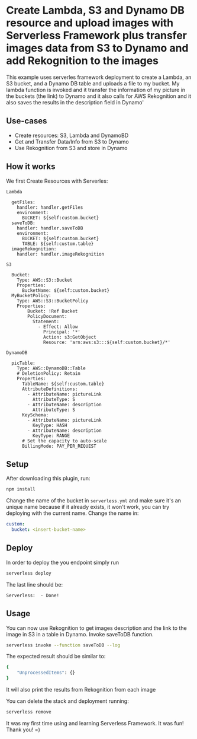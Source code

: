 <!--
title: 'Serverless Create Lambda, S3 and Dynamo'
description: 'Build a serverless framework (serverless.com) deployment that creates a Lambda, an S3 bucket, and a Dynamo DB table and uploads a file to your bucket. Then, write a plugin that invokes the Lambda after the deployment, extracts data from the file in S3 and inserts that data into DynamoDB. 
Serverless Framework creates the Lambda function, a S3 bucket called whatpicisit2020, and a DynamoDB table (picTable) then it uploads a couple of pictures that are inside a images file. After I run serverless deploy, my lambda function is invoked and it transfer the information of my picture in the buckets (the link) to Dynamo and it also calls for AWS Rekognition and it also saves the results in the description field in Dynamo'
layout: Doc
framework: v1
platform: AWS
language: nodeJS
authorLink: 'https://github.com/lumayara'
authorName: 'Luana Fernandes'
-->
# Create Lambda, S3 and Dynamo DB resource and upload images with Serverless Framework plus transfer  images data from S3 to Dynamo and add Rekognition to the images

This example uses serverles framework deployment to create a Lambda, an S3 bucket, and a Dynamo DB table and uploads a file to my bucket. My lambda function is invoked and it transfer the information of my picture in the buckets (the link) to Dynamo and it also calls for AWS Rekognition and it also saves the results in the description field in Dynamo'

## Use-cases

- Create resources: S3, Lambda and DynamoBD
- Get and Transfer Data/Info from S3 to Dynamo
- Use Rekognition from S3 and store in Dynamo

## How it works

We first Create Resources with Serverles:

`Lambda`
```functions:
  getFiles:
    handler: handler.getFiles
    environment:
      BUCKET: ${self:custom.bucket}
  saveToDB:
    handler: handler.saveToDB
    environment:
      BUCKET: ${self:custom.bucket}
      TABLE: ${self:custom.table}
  imageRekognition:
    handler: handler.imageRekognition
```

`S3`
```Resources:
  Bucket:
    Type: AWS::S3::Bucket
    Properties:
      BucketName: ${self:custom.bucket}
  MyBucketPolicy:
    Type: AWS::S3::BucketPolicy
    Properties:
        Bucket: !Ref Bucket
        PolicyDocument:
          Statement:
            - Effect: Allow
              Principal: '*'
              Action: s3:GetObject
              Resource: 'arn:aws:s3:::${self:custom.bucket}/*'
```

`DynamoDB`
```Resources:
  picTable: 
    Type: AWS::DynamoDB::Table
    # DeletionPolicy: Retain 
    Properties:
      TableName: ${self:custom.table}
      AttributeDefinitions:
        - AttributeName: pictureLink
          AttributeType: S
        - AttributeName: description
          AttributeType: S
      KeySchema:
        - AttributeName: pictureLink
          KeyType: HASH
        - AttributeName: description
          KeyType: RANGE
      # Set the capacity to auto-scale
      BillingMode: PAY_PER_REQUEST
```


## Setup

After downloading this plugin, run:

```bash
npm install
```

Change the name of the bucket in `serverless.yml` and make sure it's an unique name because if it already exists, it won't work, you can try deploying with the current name. Change the name in:

```yml
custom:
  bucket: <insert-bucket-name>
```

## Deploy

In order to deploy the you endpoint simply run

```bash
serverless deploy
```

The last line should be:

```
Serverless:  - Done!
```

## Usage

You can now use Rekognition to get images description and the link to the image in S3 in a table in Dynamo. Invoke saveToDB function.

```bash
serverless invoke --function saveToDB --log
```

The expected result should be similar to:

```bash
{
    "UnprocessedItems": {}
}
```
It will also print the results from Rekognition from each image

You can delete the stack and deployment running:
```bash
serverless remove
```
It was my first time using and learning Serverless Framework.
It was fun!
Thank you! =)
